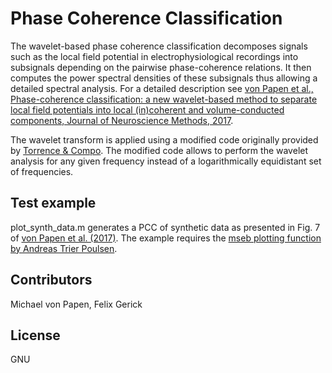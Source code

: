 # Phase Coherence Classification

The wavelet-based phase coherence classification decomposes signals such as the local field potential in electrophysiological recordings into subsignals depending on the pairwise phase-coherence relations. It then computes the power spectral densities of these subsignals thus allowing a detailed spectral analysis. For a detailed description see [von Papen et al., Phase-coherence classification: a new wavelet-based method to separate local field potentials into local (in)coherent and volume-conducted components, Journal of Neuroscience Methods, 2017](http://www.sciencedirect.com/science/article/pii/S0165027017303035).

The wavelet transform is applied using a modified code originally provided by [Torrence & Compo](http://paos.colorado.edu/research/wavelets/). The modified code allows to perform the wavelet analysis for any given frequency instead of a logarithmically equidistant set of frequencies.

## Test example
plot_synth_data.m generates a PCC of synthetic data as presented in Fig. 7 of [von Papen et al. (2017)](http://www.sciencedirect.com/science/article/pii/S0165027017303035). The example requires the [mseb plotting function by Andreas Trier Poulsen](https://de.mathworks.com/matlabcentral/fileexchange/47950-mseb-x-y-errbar-lineprops-transparent-?focused=3861325&tab=function).

## Contributors

Michael von Papen, Felix Gerick

## License
GNU
